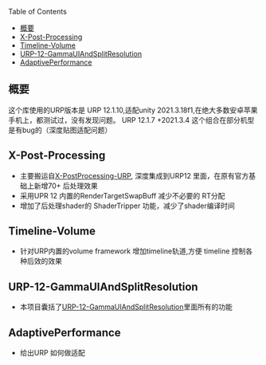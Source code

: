 

Table of Contents
- [概要](#概要)
- [X-Post-Processing](#x-post-processing)
- [Timeline-Volume](#timeline-volume)
- [URP-12-GammaUIAndSplitResolution](#urp-12-gammauiandsplitresolution)
- [AdaptivePerformance](#adaptiveperformance)

## 概要
  这个库使用的URP版本是 URP 12.1.10,适配unity 2021.3.18f1,在绝大多数安卓苹果手机上，都测试过，没有发现问题。 URP 12.1.7 +2021.3.4 这个组合在部分机型是有bug的（深度贴图适配问题）
## X-Post-Processing
* 主要搬运自[X-PostProcessing-URP](https://github.com/tkonexhh/X-PostProcessing-URP), 深度集成到URP12 里面，在原有官方基础上新增70+ 后处理效果
* 采用UPR 12 内置的RenderTargetSwapBuff 减少不必要的 RT分配
* 增加了后处理shader的 ShaderTripper 功能，减少了shader编译时间 
## Timeline-Volume
* 针对URP内置的volume framework 增加timeline轨道,方便 timeline 控制各种后效的效果
## URP-12-GammaUIAndSplitResolution
* 本项目囊括了[URP-12-GammaUIAndSplitResolution](https://github.com/killop/URP-12-GammaUIAndSplitResolution)里面所有的功能
## AdaptivePerformance
* 给出URP 如何做适配